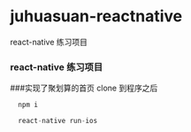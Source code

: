 # juhuasuan-reactnative
react-native  练习项目
### react-native  练习项目
###实现了聚划算的首页 
clone 到程序之后
```js
  npm i
```
```js
  react-native run-ios
```
